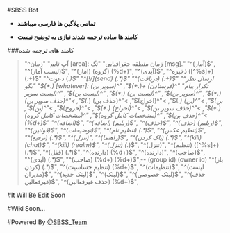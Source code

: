 #SBSS Bot

* **تمامی پلاگین ها فارسی میباشند**

* **کامند ها ساده ترجمه شدند نیازی به توضیح نیست**

###کامند های ترجمه شده
>"^آپ تایم"
>"زمان [area]: زمان منطقه جغرافیایی"
>"تگ [msg]."
>"^(آمار)$",
>"^(لیست آمار)$",
>"^(امار) (گروه) (%d+)",
>"^(آیدی)$",
>"^ذخیره ([^%s]+) (.+)$"
>"^دعوت (.*)$"
>"^[!/](send) (.*)$"
>"^(دریافت) (.+)$"
>"^ارسال نظر (.*)$"
>"بگو [whatever]: تکرار پیام"
>"^(فرستادن) +(.+)$",
 >   "^(سوپر بن) (.*)$",
 >  "^(سوپر بن)$",
 >"^(لیست بن) (.*)$",
  >  "^(لیست بن)$",
   > "^(لیست سوپر بن)$",
    >"^(بن) (.*)$",
    >"^(اخراج)$",
    >"^(حذف بن) (.*)$",
    >"^(حذف سوپر بن) (.*)$",
    >"^(حذف سوپر بن)$",
    >"^(اخراج) (.*)$",
    >"^(خروج)$",
    >"^(بن)$",
    >"^(حذف بن)$",
 >"^(مشخصات کامل گروه)$",
 >"^(مشخصات کامل گروه) (%d+)$"
 >"^(اضافه)$",
 > "^(اضافه) (ریلیم)$",
 > "^(حذف)$",
 > "^(حذف) (ریلیم)$",
 > "^(قوانین)$",
 > "^(توضیحات)$",
 > "^(تنظیم نام) (.*)$",
  >"^(تنظیم عکس)$",
  >"^(ترفیع) (.*)$",
  >"^(تنزل)",
  >"^(راهنما)$",
  >"^(پاک کردن) (.*)$",
  >"^(kill) (chat)$",
  >"^(kill) (realm)$",
  >"^(تنزل) (.*)$",
  >"^(تنزل)",
  >"^(تنظیم) ([^%s]+) (.*)$",
  >"^(قفل) (.*)$",
  >"^(دارنده) (%d+)$",
  >"^(دارنده)",
  >"^(صاحب)$",
  >"^(آیدی) (.*)$",
  >"^(صاحب) (%d+) (%d+)$",-- (group id) (owner id)
  >"^(باز کردن) (.*)$",
  >"^(تنظیم حساسیت) (%d+)$",
  >"^(تنظیمات)$",
  >"^(لیست مدیران)$",
  >"^(لینک جدید)$",
  >"^(لینک)$",
  >"^(لینک خصوصی)$",
  >"^(حذف غیرفعالین)$",
  >"^(حذف غیرفعالین) (%d+)$",

#It Will Be Edit Soon

#Wiki Soon...

#Powered By [@SBSS_Team](telegram.me/Sbss_Team)
